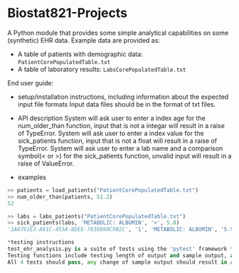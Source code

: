 # Biostat821-Projects

A Python module that provides some simple analytical capabilities on some (synthetic) EHR data.
Example data are provided as:
* A table of patients with demographic data: `PatientCorePopulatedTable.txt`
* A table of laboratory results: `LabsCorePopulatedTable.txt`

End user guide:
* setup/installation instructions, including information about the expected input file formats
Input data files should be in the format of txt files. 

* API description
System will ask user to enter a index age for the num_older_than function, input that is not a integar will result in a raise of TypeError. 
System will ask user to enter a index value for the sick_patients function, input that is not a float will result in a raise of TypeError. 
System will ask user to enter a lab name and a comparison symbol(< or >) for the sick_patients function, unvalid input will result in a raise of ValueError. 


* examples
```python
>> patients = load_patients("PatientCorePopulatedTable.txt")
>> num_older_than(patients, 51.2)
52

>> labs = labs_patients("PatientCorePopulatedTable.txt")
>> sick_patients(labs, 'METABOLIC: ALBUMIN', '>', 5.8)
'1A8791E3-A61C-455A-8DEE-763EB90C9B2C', '1', 'METABOLIC: ALBUMIN', '5.9', 'pg', '1992-06-30 03:50:11.777'

*testing instructions
test_ehr_analysis.py is a suite of tests using the 'pytest' framework for all four functions in ehr_analysis.py.
Testing functions include testing length of output and sample output, and values of output and sample output.
All 4 tests should pass, any change of sample output should result in a failed test. 
